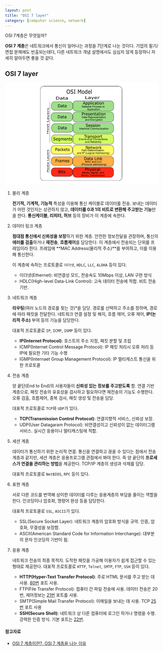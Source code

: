 ```yaml
---
layout: post
title: "OSI 7 layer"
category: [computer science, network]
---
```


OSI 7계층은 무엇일까?

**OSI 7 계층**은 네트워크에서 통신이 일어나는 과정을 7단계로 나눈 것이다. 기업의 필기/면접 문제에도 빈출되는데다, 다른 네트워크 개념 설명에서도 심심치 않게 등장하니 자세히 알아두면 좋을 것 같다.

## OSI 7 layer

![](/assets/images/osi7.png)

1. 물리 계층

   **전기적, 기계적, 기능적** 특성을 이용해 통신 케이블로 데이터를 전송. 보내는 데이터가 어떤 것인지는 상관하지 않고, **데이터를 0과 1의 비트로 변환해 주고받는 기능**만을 한다. **통신케이블, 리피터, 허브** 등의 장비가 이 계층에 속한다.

2. 데이터 링크 계층

   **점대점 통신에서 신뢰성을 보장**하기 위한 계층. 안전한 정보전달을 관장하며, 통신의 **에러를 검출**하거나 **재전송**, **흐름제어**를 담당한다. 이 계층에서 전송되는 단위를 프레임이라 한다. 프레임에 **MAC Address(물리적 주소)**를 부여하고, 이를 이용해 통신한다.

   이 계층에 속하는 프로토콜로 `이더넷`, `HDLC`, `LLC`, `ALOHA` 등이 있다.

   - 이더넷(Ethernet): 비연결성 모드, 전송속도 10Mbps 이상, LAN 구현 방식
   - HDLC(High-level Data-Link Control): 고속 데이터 전송에 적합. 비트 전송 기반.

3. 네트워크 계층

   **라우팅**(여러 노드의 경로를 찾는 것)\*을 담당. 경로를 선택하고 주소를 정하며, 경로에 따라 패킷을 전달한다. 네트워크 연결 설정 및 해지, 흐름 제어, 오류 제어, **IP(논리적 주소)** 부여 등의 기능을 담당한다.

   대표적 프로토콜로 `IP`, `ICMP`, `IGMP` 등이 있다.

   - **IP(Internet Protocol)**: 호스트의 주소 지정, 패킷 분할 및 조립
   - ICMP(Internet Control Message Protocol): IP 패킷 처리시 오류 처리 등 IP에 필요한 기타 기능 수행
   - IGMP(Internaet Group Management Protocol): IP 멀티캐스트 통신을 위한 프로토콜

4. 전송 계층

   양 끝단(End to End)의 사용자들이 **신뢰성 있는 정보를 주고받도록** 함. 연결 기반 계층으로, 패킷 전송의 유효성을 검사하고 필요하다면 재전송의 기능도 수행한다. 오류 검출, 흐름제어, 중복 검사, 패킷 생성 및 전송을 담당.

   대표적 프로토콜로 `TCP`와 `UDP`가 있다.

   - **TCP(Transmission Control Protocol)**: 연결지향적 서비스, 신뢰성 보장.
   - UDP(User Datagaram Protocol): 비연결성이고 신뢰성이 없는 데이터그램 서비스. 실시간 응용이나 멀티캐스팅에 적합.

5. 세션 계층

   데이터가 통신하기 위한 논리적 연결. 통신을 연결하고 끊을 수 있다는 점에서 전송계층과 같지만, 세션 계층은 응용프로그램 관점에서 봐야 한다. 즉 양 끝단의 **프로세스가 연결을 관리하는 방법**을 제공한다. TCP/IP 계층의 생성과 삭제를 담당.

   대표적 프로토콜로 `NetBIOS`, `RPC` 등이 있다.

6. 표현 계층

   서로 다른 코드를 번역해 상이한 데이터를 다루는 응용계층의 부담을 줄이는 역할을 한다. 인코딩이나 암호화, 명령어 완성 등을 담당한다.

   대표적 프로토콜로 `SSL`, `ASCII`가 있다.

   - SSL(Secure Socket Layer): 네트워크 계층의 암호화 방식을 규약. 인증, 암호화, 무결성을 보장함.
   - ASCII(American Standard Code for Information Interchange): 대부분의 문자 인코딩의 기반이 됨.

7. 응용 계층

   네트워크 전송의 최종 목적지. 도착한 패킷을 가공해 이용자가 쉽게 접근할 수 있는 형태로 제공한다. 대표적 프로토콜로 `HTTP`, `Telnet`, `SMTP`, `FTP`, `SSH` 등이 있다.

   - **HTTP(Hyper-Text Transfer Protocol)**: 주로 HTML 문서를 주고 받는 데 사용. <u>80번</u> 포트 사용.
   - FTP(File Transfer Protocol): 컴퓨터 간 파일 전송에 사용. 데이터 전송은 20번, 제어정보는 <u>21번</u> 포트를 사용.
   - SMTP(Simple Mail Transfer Protocol): 이메일을 보내는 데 사용. TCP <u>25번</u> 포트 사용
   - **SSH(Secure Shell)**: 네트워크 상 다른 컴퓨터에 로그인 하거나 명령을 수행. 강력한 인증 방식. 기본 포트는 <u>22번</u>.

#### 참고자료

- [OSI 7 계층이란?, OSI 7 계층을 나눈 이유](https://shlee0882.tistory.com/110)
